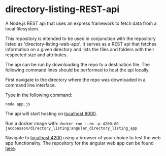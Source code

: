 # directory-listing-REST-api
A Node.js REST api that uses an express framework to fetch data from a local filesystem.


This repository is intended to be used in conjunction with the repository listed as 'directory-listing-web-app'.
It serves as a REST api that fetches information on a given directory and lists the files and folders with their
respected size and attributes.

The api can be run by downloading the repo to a destination file. The following command lines should be performed to
host the api locally.

 First navigate to the directory where the repo was downloaded in a command line interface.

Type in the following command:

``` node app.js ```

The api will start hosting on [localhost:8000](http://localhost:8000).

Run a docker image with:
``` docker run --rm -p 4200:80 jacobasson/directory_listing:angular_directory_listing_app ```

Navigate to [localhost:4200](http://localhost:4500) using a browser of your choice to test the web app functionality.
The repository for the angular web app can be found [here](https://github.com/JakesBas/directory-listing-web-app).


